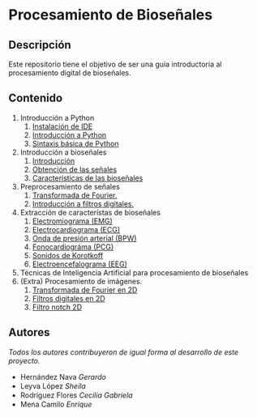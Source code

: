 # Procesamiento de Bioseñales

## Descripción
Este repositorio tiene el objetivo de ser una guía introductoria al procesamiento digital de bioseñales.

## Contenido
1. Introducción a Python
    1. [Instalación de IDE](./1_Introducción_Python/1_Instalación_IDE.md)
    2. [Introducción a Python](./1_Introducción_Python/2_Introducción_Python.md)
    3. [Sintaxis básica de Python](./1_Introducción_Python/3_Básicos_Python.ipynb)
2. Introducción a bioseñales
    1. [Introducción](./2_Introducción_Bioseñales/1_Introducción_Bioseñales.ipynb)
    2. [Obtención de las señales](./2_Introducción_Bioseñales/2_Obtención_Señales.ipynb)
    3. [Características de las bioseñales](./2_Introducción_Bioseñales/3_Características_Bioseñales.ipynb)
3. Preprocesamiento de señales
    1. [Transformada de Fourier.](./3_Prepocesamiento_Señales/1_Transformada_Fourier.ipynb)
    2. [Introducción a filtros digitales.](./3_Prepocesamiento_Señales/2_Filtros_Digitales.ipynb)
4. Extracción de característas de bioseñales
    1. [Electromiograma (EMG)](./4_Extracción_Caracteristicas/1_EMG.ipynb)
    2. [Electrocardiograma (ECG)](./4_Extracción_Caracteristicas/2_ECG.ipynb)
    3. [Onda de presión arterial (BPW)](./4_Extracción_Caracteristicas/3_BPW.ipynb)
    4. [Fonocardiográma (PCG)](./4_Extracción_Caracteristicas/4_PCG.ipynb)
    5. [Sonidos de Korotkoff](./4_Extracción_Caracteristicas/5_KOF.ipynb)
    6. [Electroencefalograma (EEG)](./4_Extracción_Caracteristicas/6_EEG.ipynb)
5. Técnicas de Inteligencia Artificial para procesamiento de bioseñales
6. (Extra) Procesamiento de imágenes.
    1. [Transformada de Fourier en 2D](./6_Procesamiento_Imágenes/1_Transformada_Fourier_2D.md)
    2. [Filtros digitales en 2D](./6_Procesamiento_Imágenes/2_Filtros_Digitales_2D.ipynb)
    3. [Filtro notch 2D](./6_Procesamiento_Imágenes/3_Filtro_Notch.ipynb)

## Autores
_Todos los autores contribuyeron de igual forma al desarrollo de este proyecto._
- Hernández Nava _Gerardo_ &nbsp;<a href="https://github.com/Gerardo-Hernandez"><img src="https://github.com/ultralytics/assets/raw/main/social/logo-social-github.png" height="15em"></a>&nbsp; <a href="https://www.linkedin.com/in/GerardoHernándezNava/"><img src="https://github.com/ultralytics/assets/raw/main/social/logo-social-linkedin.png" height="15em"></a>
- Leyva López _Sheila_ &nbsp;<a href="https://github.com/sleyva29"><img src="https://github.com/ultralytics/assets/raw/main/social/logo-social-github.png" height="15em"></a>&nbsp; <a href="https://www.linkedin.com/in/sheileyva/"><img src="https://github.com/ultralytics/assets/raw/main/social/logo-social-linkedin.png" height="15em"></a>
- Rodríguez Flores _Cecilia Gabriela_ &nbsp;<a href="https://github.com/CGRF29"><img src="https://github.com/ultralytics/assets/raw/main/social/logo-social-github.png" height="15em"></a>&nbsp; <a href="https://www.linkedin.com/in/ceciliagabrielardzflores/"><img src="https://github.com/ultralytics/assets/raw/main/social/logo-social-linkedin.png" height="15em"></a>
- Mena Camilo _Enrique_ &nbsp;<a href="https://github.com/EnriqueMC557"><img src="https://github.com/ultralytics/assets/raw/main/social/logo-social-github.png" height="15em"></a>&nbsp; <a href="https://www.linkedin.com/in/enriquemenacamilo/"><img src="https://github.com/ultralytics/assets/raw/main/social/logo-social-linkedin.png" height="15em"></a>
